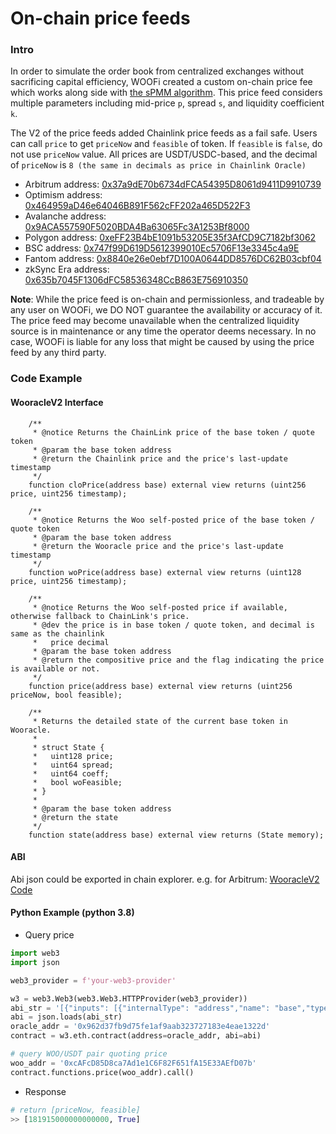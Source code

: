 # On-chain price feeds

### Intro

In order to simulate the order book from centralized exchanges without sacrificing capital efficiency, WOOFi created a custom on-chain price fee which works along side with [the sPMM algorithm](the-math-behind-spmm.md). This price feed considers multiple parameters including mid-price `p`, spread `s`, and liquidity coefficient `k`.

The V2 of the price feeds added Chainlink price feeds as a fail safe. Users can call `price` to get `priceNow` and `feasible` of token. If `feasible` is `false`, do not use `priceNow` value. All prices are USDT/USDC-based, and the decimal of `priceNow` is `8 (the same in decimals as price in Chainlink Oracle)`

* Arbitrum address: [0x37a9dE70b6734dFCA54395D8061d9411D9910739](https://arbiscan.io/address/0x37a9de70b6734dfca54395d8061d9411d9910739#code)
* Optimism address: [0x464959aD46e64046B891F562cFF202a465D522F3](https://optimistic.etherscan.io/address/0x464959aD46e64046B891F562cFF202a465D522F3#code)
* Avalanche address: [0x9ACA557590F5020BDA4Ba63065Fc3A1253Bf8000](https://snowtrace.io/address/0x9aca557590f5020bda4ba63065fc3a1253bf8000#code)
* Polygon address: [0xeFF23B4bE1091b53205E35f3AfCD9C7182bf3062](https://polygonscan.com/address/0xeff23b4be1091b53205e35f3afcd9c7182bf3062#code)
* BSC address: [0x747f99D619D5612399010Ec5706F13e3345c4a9E](https://bscscan.com/address/0x747f99d619d5612399010ec5706f13e3345c4a9e#code)
* Fantom address: [0x8840e26e0ebf7D100A0644DD8576DC62B03cbf04](https://ftmscan.com/address/0x8840e26e0ebf7D100A0644DD8576DC62B03cbf04#code)
* zkSync Era address: [0x635b7045F1306dFC58536348CcB863E756910350](https://explorer.zksync.io/address/0x635b7045F1306dFC58536348CcB863E756910350#contract)

**Note**: While the price feed is on-chain and permissionless, and tradeable by any user on WOOFi, we DO NOT guarantee the availability or accuracy of it. The price feed may become unavailable when the centralized liquidity source is in maintenance or any time the operator deems necessary. In no case, WOOFi is liable for any loss that might be caused by using the price feed by any third party.

### Code Example

#### WooracleV2 Interface

```solidity
    /**
     * @notice Returns the ChainLink price of the base token / quote token
     * @param the base token address
     * @return the Chainlink price and the price's last-update timestamp
     */
    function cloPrice(address base) external view returns (uint256 price, uint256 timestamp);

    /**
     * @notice Returns the Woo self-posted price of the base token / quote token
     * @param the base token address
     * @return the Wooracle price and the price's last-update timestamp
     */
    function woPrice(address base) external view returns (uint128 price, uint256 timestamp);

    /**
     * @notice Returns the Woo self-posted price if available, otherwise fallback to ChainLink's price.
     * @dev the price is in base token / quote token, and decimal is same as the chainlink
     *   price decimal
     * @param the base token address
     * @return the compositive price and the flag indicating the price is available or not.
     */
    function price(address base) external view returns (uint256 priceNow, bool feasible);

    /**
     * Returns the detailed state of the current base token in Wooracle.
     *
     * struct State {
     *   uint128 price;
     *   uint64 spread;
     *   uint64 coeff;
     *   bool woFeasible;
     * }
     *
     * @param the base token address
     * @return the state
     */
    function state(address base) external view returns (State memory);
```

#### ABI

Abi json could be exported in chain explorer. e.g. for Arbitrum: [WooracleV2 Code](https://arbiscan.io/address/0x962d37fb9d75fe1af9aab323727183e4eae1322d#code)

#### Python Example (python 3.8)

* Query price

```python
import web3
import json

web3_provider = f'your-web3-provider'

w3 = web3.Web3(web3.Web3.HTTPProvider(web3_provider))
abi_str = '[{"inputs": [{"internalType": "address","name": "base","type": "address"}],"name": "price","outputs": [{"internalType": "uint256","name": "priceNow","type": "uint256"},{"internalType": "bool","name": "feasible","type": "bool"}],"stateMutability": "view","type": "function"}]'
abi = json.loads(abi_str)
oracle_addr = '0x962d37fb9d75fe1af9aab323727183e4eae1322d'
contract = w3.eth.contract(address=oracle_addr, abi=abi)

# query WOO/USDT pair quoting price 
woo_addr = '0xcAFcD85D8ca7Ad1e1C6F82F651fA15E33AEfD07b'
contract.functions.price(woo_addr).call()
```

* Response

```python
# return [priceNow, feasible]
>> [181915000000000000, True]
```
